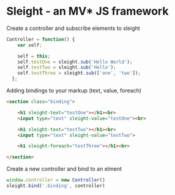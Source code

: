 # Sleight - an MV* JS framework

Create a controller and subscribe elements to sleight
```javascript
Controller = function() {
    var self;

    self = this;
    self.testOne = sleight.sub('Hello World');
    self.testTwo = sleight.sub('Hello');
    self.testThree = sleight.sub(['one', 'two']);
  };
```

Adding bindings to your markup (text, value, foreach)
```html
<section class="binding">

	<h1 sleight-text="testOne"></h1><br>
	<input type="text" sleight-value="testOne"><br>

	<h1 sleight-text="testTwo"></h1><br>
	<input type="text" sleight-value="testTwo">

	<h1 sleight-foreach="testThree"></h1><br>

</section>
```

Create a new controller and bind to an elment
```javascript
window.controller = new Controller()
sleight.bind('.binding', controller)
```